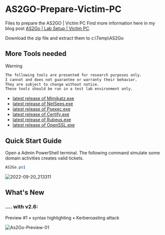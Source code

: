 # AS2GO-Prepare-Victim-PC
Files to prepare the AS2GO | Victim PC
Find more information here in my blog post [AS2Go | Lab Setup | Victim PC](https://herrhozi.com/2022/01/06/as2go-lab-setup-victim-pc/). 

Download the zip file and extract them to c:\Temp\AS2Go


## More Tools needed


Warning
  ```sh
  The following tools are presented for research purposes only. 
  I cannot and does not guarantee or warranty their behavior. 
  They are subject to change without notice. 
  These tools should be run in a test lab environment only.
  ```


- [latest release of Mimikatz.exe](https://github.com/gentilkiwi/mimikatz/releases/)
- [latest release of NetSees.exe](https://www.joeware.net/freetools/tools/netsess/)
- [latest release of Psexec.exe](https://docs.microsoft.com/en-us/sysinternals/downloads/psexec/)
- [latest release of Certify.exe](https://github.com/GhostPack/Certify/)
- [latest release of Rubeus.exe](https://github.com/GhostPack/Rubeus/)
- [latest release of OpenSSL.exe](https://www.openssl.org//)




## Quick Start Guide
Open a Admin PowerShell terminal. The following command simulate some domain activities creates valid tickets.
```PowerShell
AS2Go.ps1
```


![2022-09-20_213311](https://user-images.githubusercontent.com/96825160/191348294-84299b4b-f070-4a4e-8e94-196752335d6d.png)


## What's New 
### .... with v2.6:

Preview #1
	• syntax highlighting
 	• Kerberoasting attack

![As2Go-Preview-01](https://user-images.githubusercontent.com/96825160/203348771-4aa6f28c-6136-419f-989c-a206ceac6d1f.gif)

